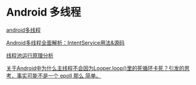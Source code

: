 # Android 多线程

[android多线程](http://www.eoeandroid.com/forum.php?mod=viewthread&tid=210116&_dsign=c9c8cdb9)

[Android多线程全面解析：IntentService用法&源码](http://www.jianshu.com/p/8a3c44a9173a)

[线程池运行原理分析](http://www.jianshu.com/p/edab547f2710)

[关于Android中为什么主线程不会因为Looper.loop()里的死循环卡死？引发的思考，事实可能不是一个 epoll 那么 简单。](http://www.cnblogs.com/linguanh/p/6412042.html)